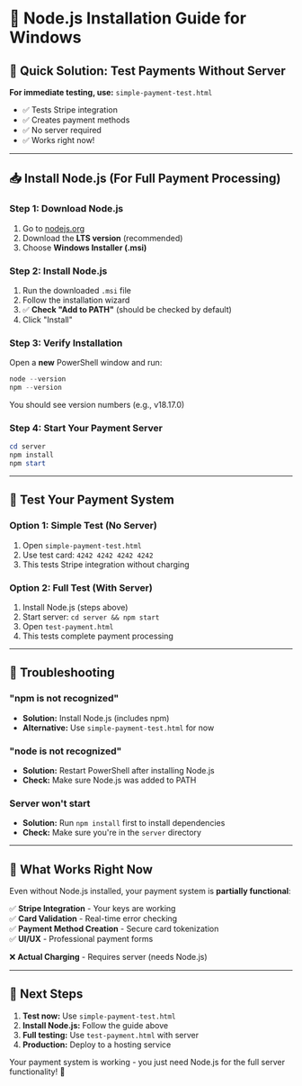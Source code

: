 # 🚀 Node.js Installation Guide for Windows

## 🎯 **Quick Solution: Test Payments Without Server**

**For immediate testing, use:** `simple-payment-test.html`
- ✅ Tests Stripe integration
- ✅ Creates payment methods
- ✅ No server required
- ✅ Works right now!

---

## 📥 **Install Node.js (For Full Payment Processing)**

### **Step 1: Download Node.js**
1. Go to [nodejs.org](https://nodejs.org/)
2. Download the **LTS version** (recommended)
3. Choose **Windows Installer (.msi)**

### **Step 2: Install Node.js**
1. Run the downloaded `.msi` file
2. Follow the installation wizard
3. ✅ **Check "Add to PATH"** (should be checked by default)
4. Click "Install"

### **Step 3: Verify Installation**
Open a **new** PowerShell window and run:
```powershell
node --version
npm --version
```
You should see version numbers (e.g., v18.17.0)

### **Step 4: Start Your Payment Server**
```powershell
cd server
npm install
npm start
```

---

## 🧪 **Test Your Payment System**

### **Option 1: Simple Test (No Server)**
1. Open `simple-payment-test.html`
2. Use test card: `4242 4242 4242 4242`
3. This tests Stripe integration without charging

### **Option 2: Full Test (With Server)**
1. Install Node.js (steps above)
2. Start server: `cd server && npm start`
3. Open `test-payment.html`
4. This tests complete payment processing

---

## 🔧 **Troubleshooting**

### **"npm is not recognized"**
- **Solution:** Install Node.js (includes npm)
- **Alternative:** Use `simple-payment-test.html` for now

### **"node is not recognized"**
- **Solution:** Restart PowerShell after installing Node.js
- **Check:** Make sure Node.js was added to PATH

### **Server won't start**
- **Solution:** Run `npm install` first to install dependencies
- **Check:** Make sure you're in the `server` directory

---

## 🎉 **What Works Right Now**

Even without Node.js installed, your payment system is **partially functional**:

✅ **Stripe Integration** - Your keys are working  
✅ **Card Validation** - Real-time error checking  
✅ **Payment Method Creation** - Secure card tokenization  
✅ **UI/UX** - Professional payment forms  

❌ **Actual Charging** - Requires server (needs Node.js)

---

## 🚀 **Next Steps**

1. **Test now:** Use `simple-payment-test.html`
2. **Install Node.js:** Follow the guide above
3. **Full testing:** Use `test-payment.html` with server
4. **Production:** Deploy to a hosting service

Your payment system is working - you just need Node.js for the full server functionality! 🎯

